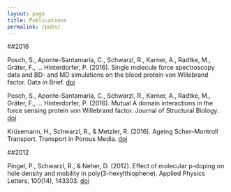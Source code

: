 ```yaml
---
layout: page
title: Publications
permalink: /pubs/
---
```


##2016

Posch, S., Aponte-Santamaría, C., Schwarzl, R., Karner, A., Radtke, M., Gräter, F., … Hinterdorfer, P. (2016). Single molecule force spectroscopy data and BD- and MD simulations on the blood protein von Willebrand factor. Data in Brief. [doi](http://doi.org/10.1016/j.dib.2016.07.031)

Posch, S., Aponte-Santamaría, C., Schwarzl, R., Karner, A., Radtke, M., Gräter, F., … Hinterdorfer, P. (2016). Mutual A domain interactions in the force sensing protein von Willebrand factor. Journal of Structural Biology. [doi](http://doi.org/10.1016/j.jsb.2016.04.012)

Krüsemann, H., Schwarzl, R., & Metzler, R. (2016). Ageing Scher–Montroll Transport. Transport in Porous Media. [doi](http://doi.org/10.1007/s11242-016-0686-y)

##2012

Pingel, P., Schwarzl, R., & Neher, D. (2012). Effect of molecular p-doping on hole density and mobility in poly(3-hexylthiophene). Applied Physics Letters, 100(14), 143303. [doi](http://doi.org/10.1063/1.3701729)
